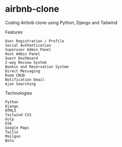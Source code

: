 # airbnb-clone

Coding Airbnb clone using Python, Django and Tailwind

Features

    User Registration / Profile
    Social Authentication
    Superuser Admin Panel
    Host Admin Panel
    Guest Dashboard
    2-way Review System
    Bookin and Reservation System
    Direct Messaging
    Room CRUD
    Notification Email
    Ajax Searching

Technologies

    Python
    Django
    HTML5
    Tailwind CSS
    Gulp
    ES6
    Google Maps
    Twilio
    Mailgun
    Boto
    
